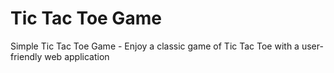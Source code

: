# Tic Tac Toe Game
 Simple Tic Tac Toe Game - Enjoy a classic game of Tic Tac Toe with a user-friendly web application
